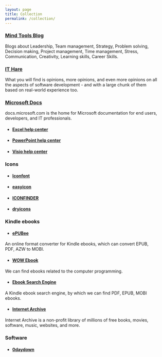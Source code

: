 ```yaml
---
layout: page
title: Collection
permalink: /collection/
---
```


### <a href="https://www.mindtools.com/blog/" target="_blank"> Mind Tools Blog </a>
Blogs about Leadership, Team management, Strategy, Problem solving, Decision making, Project management, Time management, Stress, Communication, Creativity, Learning skills, Career Skills.

### <a href="http://ithare.com/" target="_blank">IT Hare</a>
What you will find is opinions, more opinions, and even more opinions on all the aspects of software development - and with a large chunk of them based on real-world experience too.

### <a href="https://docs.microsoft.com/en-us/" target="_blank">Microsoft Docs</a>
docs.microsoft.com is the home for Microsoft documentation for end users, developers, and IT professionals. 
- #### <a href="https://support.office.com/en-us/excel" target="_blank"> Excel help center </a>
- #### <a href="https://support.office.com/en-us/powerpoint" target="_blank"> PowerPoint help center </a>
- #### <a href="https://support.office.com/en-us/visio" target="_blank"> Visio help center </a>

### Icons
- #### <a href="http://www.iconfont.cn/" target="_blank"> Iconfont </a>
- #### <a href="http://www.easyicon.net/" target="_blank"> easyicon </a>
- #### <a href="https://www.iconfinder.com/" target="_blank"> ICONFINDER </a>
- #### <a href="http://dryicons.com/" target="_blank"> dryicons </a>

### Kindle ebooks
- #### <a href="http://cn.epubee.com/" target="_blank">ePUBee</a>
An online format converter for Kindle ebooks, which can convert EPUB, PDF, AZW to MOBI.
- #### <a href="http://www.wowebook.org/" target="_blank">WOW Ebook</a>
We can find ebooks related to the computer programming.
- #### <a href="http://forfrigg.com/" target="_blank">Ebook Search Engine</a>
A Kindle ebook search engine, by which we can find PDF, EPUB, MOBI ebooks.
- #### <a href="https://archive.org/" target="_blank">Internet Archive</a>
Internet Archive is a non-profit library of millions of free books, movies, software, music, websites, and more.

### Software
- #### <a href="http://www.0daydown.com/" target="_blank"> 0daydown </a>